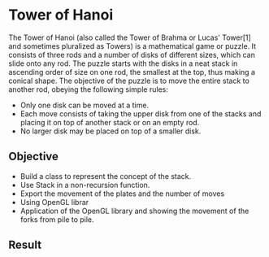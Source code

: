 # Tower of Hanoi
The Tower of Hanoi (also called the Tower of Brahma or Lucas' Tower[1] and sometimes pluralized as Towers) is a mathematical game or puzzle. It consists of three rods and a number of disks of different sizes, which can slide onto any rod. The puzzle starts with the disks in a neat stack in ascending order of size on one rod, the smallest at the top, thus making a conical shape. 
The objective of the puzzle is to move the entire stack to another rod, obeying the following simple rules: 
* Only one disk can be moved at a time. 
* Each move consists of taking the upper disk from one of the stacks and placing it on top of another stack or on an empty rod. 
* No larger disk may be placed on top of a smaller disk.

## Objective

* Build a class to represent the concept of the stack.
* Use Stack in a non-recursion function. 
* Export the movement of the plates and the number of moves
* Using OpenGL librar
* Application of the OpenGL library and showing the movement of the forks from pile to pile.

## Result
